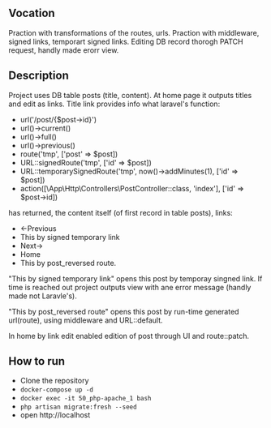 ## Vocation 
Praction with transformations of the routes, urls. Praction with middleware,
signed links, temporart signed links. Editing DB record thorogh PATCH request, handly made
erorr view.

## Description
Project uses DB table posts (title, content). At home page it outputs titles and 
edit as links. Title link provides info what laravel's function:

* url('/post/{$post->id}')
* url()->current() 
* url()->full()
* url()->previous()
* route('tmp', ['post' => $post])
* URL::signedRoute('tmp', ['id' => $post])
* URL::temporarySignedRoute('tmp', now()->addMinutes(1), ['id' => $post])
* action([\App\Http\Controllers\PostController::class, 'index'], ['id' => $post->id])

has returned, the content itself (of first record in table posts), links:

* <-Previous
* This by signed temporary link
* Next->
* Home
* This by post_reversed route.

"This by signed temporary link" opens this post by temporay singned link. If time is reached out
project outputs view with ane error message (handly made not Laravle's).

"This by post_reversed route" opens this post by run-time generated url(route), using middleware and 
URL::default.

In home by link edit enabled edition of post through UI and route::patch.

## How to run
* Clone the repository
* ```docker-compose up -d```
* ```docker exec -it 50_php-apache_1 bash```
* ```php artisan migrate:fresh --seed```
* open http://localhost

